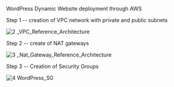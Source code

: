 WordPress Dynamic Website deployment through AWS

Step 1 -- creation of VPC network with private and public subnets

![2 _VPC_Reference_Architecture](https://user-images.githubusercontent.com/53473761/227087561-4f9b8b67-355c-4050-b176-787f4d0d68e2.jpg)

Step 2 -- create of NAT gateways

![3 _Nat_Gateway_Reference_Architecture](https://user-images.githubusercontent.com/53473761/227087795-ec2224ff-c70e-4d98-ba40-96eb657090f9.jpg)

Step 3 -- Creation of Security Groups

![4 WordPress_SG](https://user-images.githubusercontent.com/53473761/227088032-7dcd8bfb-8c9f-4135-b8e2-eb01609d8b0f.jpg)

